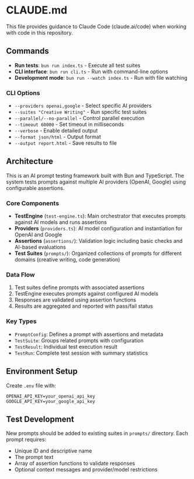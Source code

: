 # CLAUDE.md

This file provides guidance to Claude Code (claude.ai/code) when working with code in this repository.

## Commands

- **Run tests**: `bun run index.ts` - Execute all test suites
- **CLI interface**: `bun run cli.ts` - Run with command-line options
- **Development mode**: `bun run --watch index.ts` - Run with file watching

### CLI Options
- `--providers openai,google` - Select specific AI providers
- `--suites "Creative Writing"` - Run specific test suites
- `--parallel/--no-parallel` - Control parallel execution
- `--timeout 60000` - Set timeout in milliseconds
- `--verbose` - Enable detailed output
- `--format json/html` - Output format
- `--output report.html` - Save results to file

## Architecture

This is an AI prompt testing framework built with Bun and TypeScript. The system tests prompts against multiple AI providers (OpenAI, Google) using configurable assertions.

### Core Components

- **TestEngine** (`test-engine.ts`): Main orchestrator that executes prompts against AI models and runs assertions
- **Providers** (`providers.ts`): AI model configuration and instantiation for OpenAI and Google
- **Assertions** (`assertions/`): Validation logic including basic checks and AI-based evaluations
- **Test Suites** (`prompts/`): Organized collections of prompts for different domains (creative writing, code generation)

### Data Flow

1. Test suites define prompts with associated assertions
2. TestEngine executes prompts against configured AI models
3. Responses are validated using assertion functions
4. Results are aggregated and reported with pass/fail status

### Key Types

- `PromptConfig`: Defines a prompt with assertions and metadata
- `TestSuite`: Groups related prompts with configuration
- `TestResult`: Individual test execution result
- `TestRun`: Complete test session with summary statistics

## Environment Setup

Create `.env` file with:
```
OPENAI_API_KEY=your_openai_api_key
GOOGLE_API_KEY=your_google_api_key
```

## Test Development

New prompts should be added to existing suites in `prompts/` directory. Each prompt requires:
- Unique ID and descriptive name
- The prompt text
- Array of assertion functions to validate responses
- Optional context messages and provider/model restrictions